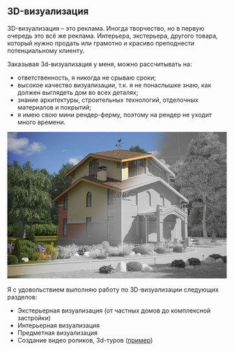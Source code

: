 ## 3D-визуализация

3D-визуализация – это реклама. Иногда творчество, но в первую очередь это всё же реклама. Интерьера, экстерьера, другого товара, который нужно продать или грамотно и красиво преподнести потенциальному клиенту.

Заказывая 3d-визуализация у меня, можно рассчитывать на:

* ответственность, я никогда не срываю сроки;
* высокое качество визуализации, т.к. я не понаслышке знаю, как должен выглядеть дом во всех деталях;
* знание архитектуры, строительных технологий, отделочных материалов и покрытий;
* я имею свою мини рендер-ферму, поэтому на рендер не уходит много времени.


![](../visualization.jpg)

Я с удовольствием выполняю работу по 3D-визуализации следующих разделов:

* Экстерьерная визуализация (от частных домов до комплексной застройки)
* Интерьерная визуализация
* Предметная визуализация
* Создание видео роликов, 3d-туров ([пример](../portfolio/))
